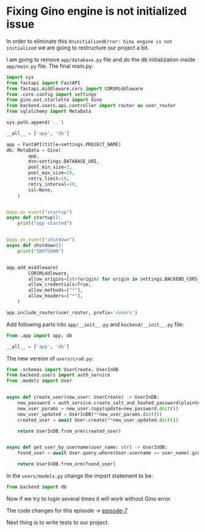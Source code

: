 # Fixing Gino engine is not initialized issue

In order to eliminate this `UninitializedError: Gino engine is not initialized` we are going to restructure our project a bit.

I am going to remove `app/database.py` file and do the db initialization inside `app/main.py` file.
The final main.py:

```python
import sys
from fastapi import FastAPI
from fastapi.middleware.cors import CORSMiddleware
from .core.config import settings
from gino.ext.starlette import Gino
from backend.users.api.controller import router as user_router
from sqlalchemy import MetaData

sys.path.append('..')

__all__ = ['app', 'db']

app = FastAPI(title=settings.PROJECT_NAME)
db: MetaData = Gino(
        app,
        dsn=settings.DATABASE_URI,
        pool_min_size=3,
        pool_max_size=20,
        retry_limit=10,
        retry_interval=10,
        ssl=None,
    )


@app.on_event("startup")
async def startup():
    print("app started")


@app.on_event("shutdown")
async def shutdown():
    print("SHUTDOWN")


app.add_middleware(
        CORSMiddleware,
        allow_origins=[str(origin) for origin in settings.BACKEND_CORS_ORIGINS],
        allow_credentials=True,
        allow_methods=["*"],
        allow_headers=["*"],
    )

app.include_router(user_router, prefix='/users')
```

Add following parts into `app/__init__.py` and `backend/__init__.py` file:

```python
from .app import app, db

__all__ = ['app', 'db']
```

The new version of `users/crud.py`:

```python
from .schemas import UserCreate, UserInDB
from backend.users import auth_service
from .models import User


async def create_user(new_user: UserCreate) -> UserInDB:
    new_password = auth_service.create_salt_and_hashed_password(plaintext_password=new_user.password)
    new_user_params = new_user.copy(update=new_password.dict())
    new_user_updated = UserInDB(**new_user_params.dict())
    created_user = await User.create(**new_user_updated.dict())

    return UserInDB.from_orm(created_user)


async def get_user_by_username(user_name: str) -> UserInDB:
    found_user = await User.query.where(User.username == user_name).gino.first()

    return UserInDB.from_orm(found_user)
```

In the `users/models.py` change the import statement to be:

```python
from backend import db
```

Now if we try to login several times it will work without Gino error.

The code changes for this episode -> [episode-7](https://github.com/ShahriyarR/ecommerce-nuxtjs-fastapi-backend/tree/episode-7)

Next thing is to write tests to our project.
